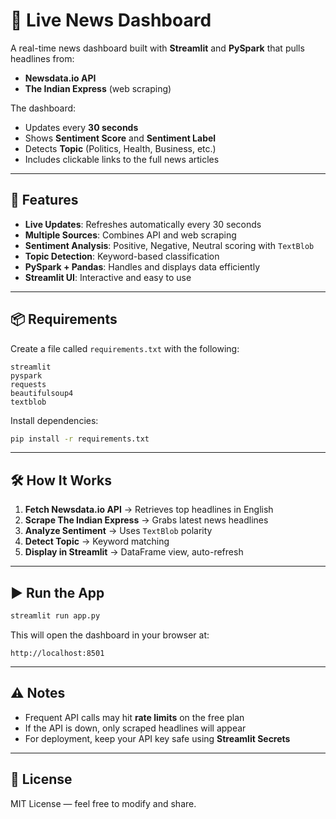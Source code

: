 # 📰 Live News Dashboard

A real-time news dashboard built with **Streamlit** and **PySpark** that pulls headlines from:

- **Newsdata.io API**
- **The Indian Express** (web scraping)

The dashboard:
- Updates every **30 seconds**
- Shows **Sentiment Score** and **Sentiment Label**
- Detects **Topic** (Politics, Health, Business, etc.)
- Includes clickable links to the full news articles

---

## 🚀 Features

- **Live Updates**: Refreshes automatically every 30 seconds  
- **Multiple Sources**: Combines API and web scraping  
- **Sentiment Analysis**: Positive, Negative, Neutral scoring with `TextBlob`  
- **Topic Detection**: Keyword-based classification  
- **PySpark + Pandas**: Handles and displays data efficiently  
- **Streamlit UI**: Interactive and easy to use  

---

## 📦 Requirements

Create a file called `requirements.txt` with the following:

```
streamlit
pyspark
requests
beautifulsoup4
textblob
```

Install dependencies:

```bash
pip install -r requirements.txt
```

---

## 🛠 How It Works

1. **Fetch Newsdata.io API** → Retrieves top headlines in English  
2. **Scrape The Indian Express** → Grabs latest news headlines  
3. **Analyze Sentiment** → Uses `TextBlob` polarity  
4. **Detect Topic** → Keyword matching  
5. **Display in Streamlit** → DataFrame view, auto-refresh  

---

## ▶️ Run the App

```bash
streamlit run app.py
```

This will open the dashboard in your browser at:

```
http://localhost:8501
```

---

## ⚠️ Notes

- Frequent API calls may hit **rate limits** on the free plan  
- If the API is down, only scraped headlines will appear  
- For deployment, keep your API key safe using **Streamlit Secrets**  

---

## 📜 License

MIT License — feel free to modify and share.
